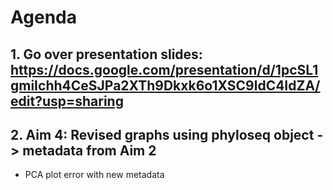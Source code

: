 # Agenda

## 1. Go over presentation slides: https://docs.google.com/presentation/d/1pcSL1gmiIchh4CeSJPa2XTh9Dkxk6o1XSC9ldC4IdZA/edit?usp=sharing

## 2. Aim 4: Revised graphs using phyloseq object -> metadata from Aim 2
* PCA plot error with new metadata 
